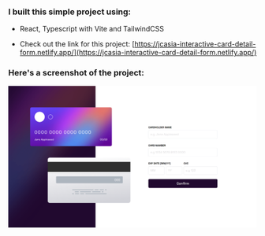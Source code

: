 ### I built this simple project using:

- React, Typescript with Vite and TailwindCSS

- Check out the link for this project: [https://jcasia-interactive-card-detail-form.netlify.app/](https://jcasia-interactive-card-detail-form.netlify.app/)

### Here's a screenshot of the project:

![](./src/images/sc.png)
